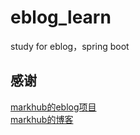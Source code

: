 # eblog_learn
study for eblog，spring boot

## 感谢
[markhub的eblog项目](https://github.com/MarkerHub/eblog)  
[markhub的博客](https://juejin.cn/post/6844904192679608333)


